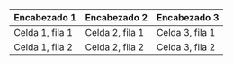 | Encabezado 1 | Encabezado 2 | Encabezado 3 |
|---|---|---|
| Celda 1, fila 1 | Celda 2, fila 1 | Celda 3, fila 1 |
| Celda 1, fila 2 | Celda 2, fila 2 | Celda 3, fila 2 |